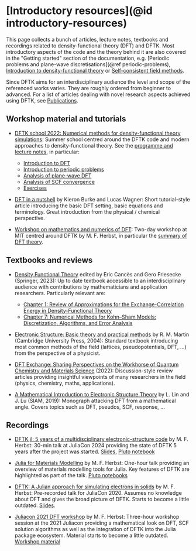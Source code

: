 # [Introductory resources](@id introductory-resources)

This page collects a bunch of articles, lecture notes, textbooks and recordings
related to density-functional theory (DFT) and DFTK.
Most introductory aspects of the code and the theory behind it are also covered
in the "Getting started" section of the documentation, e.g.
[Periodic problems and plane-wave discretisations](@ref periodic-problems),
[Introduction to density-functional theory](@ref)
or [Self-consistent field methods](@ref).

Since DFTK aims for an interdisciplinary audience the
level and scope of the referenced works varies.
They are roughly ordered from beginner to advanced.
For a list of articles dealing with novel research aspects achieved using DFTK,
see [Publications](@ref).

## Workshop material and tutorials
- [DFTK school 2022: Numerical methods for density-functional theory simulations](https://school2022.dftk.org):
  Summer school centred around the DFTK code and modern approaches to density-functional theory.
  See the [programme and lecture notes](https://school2022.dftk.org), in particular:
    * [Introduction to DFT](https://school2022.dftk.org/assets/Fromager_DFT.pdf)
    * [Introduction to periodic problems](https://school2022.dftk.org/assets/Bruneval_Solid_State_Planewave.pdf)
    * [Analysis of plane-wave DFT](https://school2022.dftk.org/assets/Cances_PlaneWave_DFT.pdf)
    * [Analysis of SCF convergence](https://github.com/mfherbst/dftk-workshop-material/tree/master/Lectures_Day2_Michael_Herbst)
    * [Exercises](https://github.com/mfherbst/dftk-workshop-material/tree/master/Exercises)


- [DFT in a nutshell](https://doi.org/10.1002/qua.24259) by Kieron Burke and Lucas Wagner:
  Short tutorial-style article introducing the basic DFT setting, basic equations and terminology.
  Great introduction from the physical / chemical perspective.

- [Workshop on mathematics and numerics of DFT](https://michael-herbst.com/teaching/2022-mit-workshop-dftk/):
  Two-day workshop at MIT centred around DFTK by M. F. Herbst,
  in particular the [summary of DFT theory](https://michael-herbst.com/teaching/2022-mit-workshop-dftk/2022-mit-workshop-dftk/DFT_Theory.pdf).

## Textbooks and reviews
- [Density Functional Theory](https://doi.org/10.1007/978-3-031-22340-2)
  edited by Eric Cancès and Gero Friesecke (Springer, 2023):
  Up to date textbook accessible to an interdisciplinary audience with contributions
  by mathematicians and application researchers. Particularly relevant are:
    * [Chapter 1: Review of Approximations for the Exchange-Correlation Energy in Density-Functional Theory](http://arxiv.org/abs/2103.02645v1)
    * [Chapter 7: Numerical Methods for Kohn–Sham Models: Discretization, Algorithms, and Error Analysis](https://doi.org/10.1007/978-3-031-22340-2_7)

- [Electronic Structure: Basic theory and practical methods](https://doi.org/10.1017/CBO9780511805769)
  by R. M. Martin (Cambridge University Press, 2004):
  Standard textbook introducing
  most common methods of the field (lattices, pseudopotentials, DFT, ...)
  from the perspective of a physicist.

- [DFT Exchange: Sharing Perspectives on the Workhorse of Quantum Chemistry and Materials Science](https://doi.org/10.1039/D2CP02827A) (2022):
  Discussion-style review articles providing insightful viewpoints of many
  researchers in the field (physics, chemistry, maths, applications).

- [A Mathematical Introduction to Electronic Structure Theory](http://dx.doi.org/10.1137/1.9781611975802)
  by L. Lin and J. Lu (SIAM, 2019):
  Monograph attacking DFT from a mathematical angle.
  Covers topics such as DFT, pseudos, SCF, response, ...

## Recordings
- [DFTK.jl: 5 years of a multidisciplinary electronic-structure code](https://www.youtube.com/watch?v=ox_j2zKOuIk) by M. F. Herbst:
  30-min talk at JuliaCon 2024 providing the state of DFTK 5 years after the project was started.
  [Slides](https://michael-herbst.com/talks/2024.07.12_5years_DFTK.pdf),
  [Pluto notebook](https://michael-herbst.com/talks/2024.07.12_5years_DFTK.html)

- [Julia for Materials Modelling](https://www.youtube.com/watch?v=dujepKxxxkg) by M. F. Herbst:
  One-hour talk providing an overview of materials modelling tools for Julia.
  Key features of DFTK are highlighted as part of the talk.
  [Pluto notebooks](https://mfherbst.github.io/julia-for-materials/)

- [DFTK: A Julian approach for simulating electrons in solids](https://www.youtube.com/watch?v=-RomkxjlIcQ) by M. F. Herbst:
  Pre-recorded talk for JuliaCon 2020.
  Assumes no knowledge about DFT and gives the broad picture of DFTK. Starts to become a little outdated.
  [Slides](https://michael-herbst.com/talks/2020.07.29_juliacon_dftk.pdf).

- [Juliacon 2021 DFT workshop](https://www.youtube.com/watch?v=HvpPMWVm8aw) by M. F. Herbst:
  Three-hour workshop session at the 2021 Juliacon providing a mathematical look on
  DFT, SCF solution algorithms as well as the integration of DFTK into the Julia
  package ecosystem. Material starts to become a little outdated.
  [Workshop material](https://github.com/mfherbst/juliacon_dft_workshop)
